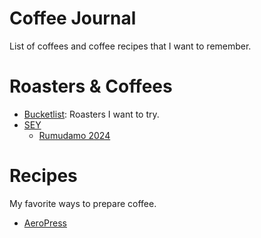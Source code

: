 # Coffee Journal

List of coffees and coffee recipes that I want to remember.

# Roasters & Coffees

 - [Bucketlist](roasters/bucketlist.md): Roasters I want to try.
 - [SEY](roasters/sey.md)
   - [Rumudamo 2024](roasters/sey.md#rumudamo-2024)

# Recipes

My favorite ways to prepare coffee.

 - [AeroPress](recipes/aeropress.md)